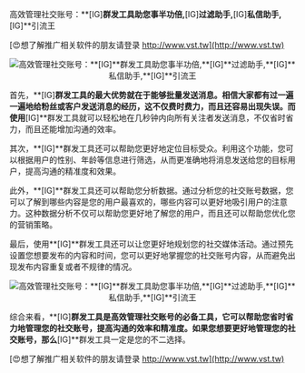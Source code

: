 高效管理社交账号：**[IG]**群发工具助您事半功倍,**[IG]**过滤助手,**[IG]**私信助手,**[IG]**引流王

[😍想了解推广相关软件的朋友请登录 http://www.vst.tw](http://www.vst.tw)

 <center><img src="https://vst.tw/MP4/tuiguang/png/5.png" alt="高效管理社交账号：**[IG]**群发工具助您事半功倍,**[IG]**过滤助手,**[IG]**私信助手,**[IG]**引流王"></center>

首先，**[IG]**群发工具的最大优势就在于能够批量发送消息。相信大家都有过一遍一遍地给粉丝或客户发送消息的经历，这不仅费时费力，而且还容易出现失误。而使用**[IG]**群发工具就可以轻松地在几秒钟内向所有关注者发送消息，不仅省时省力，而且还能增加沟通的效率。

其次，**[IG]**群发工具还可以帮助您更好地定位目标受众。利用这个功能，您可以根据用户的性别、年龄等信息进行筛选，从而更准确地将消息发送给您的目标用户，提高沟通的精准度和效果。

此外，**[IG]**群发工具还可以帮助您分析数据。通过分析您的社交账号数据，您可以了解到哪些内容是您的用户最喜欢的，哪些内容可以更好地吸引用户的注意力。这种数据分析不仅可以帮助您更好地了解您的用户，而且还可以帮助您优化您的营销策略。

最后，使用**[IG]**群发工具还可以让您更好地规划您的社交媒体活动。通过预先设置您想要发布的内容和时间，您可以更好地掌握您的社交账号内容，从而避免出现发布内容重复或者不规律的情况。

 <center><img src="https://vst.tw/MP4/tuiguang/png/3.png" alt="高效管理社交账号：**[IG]**群发工具助您事半功倍,**[IG]**过滤助手,**[IG]**私信助手,**[IG]**引流王"></center>

综合来看，**[IG]**群发工具是高效管理社交账号的必备工具，它可以帮助您省时省力地管理您的社交账号，提高沟通的效率和精准度。如果您想要更好地管理您的社交账号，那么**[IG]**群发工具一定是您的不二选择。

[😍想了解推广相关软件的朋友请登录 http://www.vst.tw](http://www.vst.tw)



